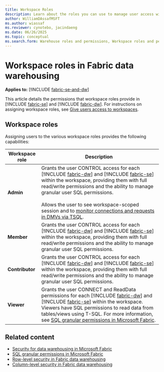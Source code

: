 ```yaml
---
title: Workspace Roles
description: Learn about the roles you can use to manage user access within a workspace.
author: WilliamDAssafMSFT
ms.author: wiassaf
ms.reviewer: cynotebo, jacindaeng
ms.date: 06/26/2025
ms.topic: conceptual
ms.search.form: Warehouse roles and permissions, Workspace roles and permissions # This article's title should not change. If so, contact engineering.
---
```

# Workspace roles in Fabric data warehousing

**Applies to:** [!INCLUDE [fabric-se-and-dw](includes/applies-to-version/fabric-se-and-dw.md)]

This article details the permissions that workspace roles provide in [!INCLUDE [fabric-se](includes/fabric-se.md)] and [!INCLUDE [fabric-dw](includes/fabric-dw.md)]. For instructions on assigning workspace roles, see [Give users access to workspaces](../fundamentals/give-access-workspaces.md).

## Workspace roles

Assigning users to the various workspace roles provides the following capabilities:

| Workspace role   |  Description |
|---|---|
|**Admin**|Grants the user CONTROL access for each [!INCLUDE [fabric-dw](includes/fabric-dw.md)] and [!INCLUDE [fabric-se](includes/fabric-se.md)] within the workspace, providing them with full read/write permissions and the ability to manage granular user SQL permissions.<br/><br/>Allows the user to see workspace-scoped session and to [monitor connections and requests in DMVs via TSQL](monitor-using-dmv.md).|
|**Member**|Grants the user CONTROL access for each [!INCLUDE [fabric-dw](includes/fabric-dw.md)] and [!INCLUDE [fabric-se](includes/fabric-se.md)] within the workspace, providing them with full read/write permissions and the ability to manage granular user SQL permissions.|
|**Contributor**|Grants the user CONTROL access for each [!INCLUDE [fabric-dw](includes/fabric-dw.md)] and [!INCLUDE [fabric-se](includes/fabric-se.md)] within the workspace, providing them with full read/write permissions and the ability to manage granular user SQL permissions.|
|**Viewer**|Grants the user CONNECT and ReadData permissions for each [!INCLUDE [fabric-dw](includes/fabric-dw.md)] and [!INCLUDE [fabric-se](includes/fabric-se.md)] within the workspace. Viewers have SQL permissions to read data from tables/views using T-SQL. For more information, see [SQL granular permissions in Microsoft Fabric](sql-granular-permissions.md).|

## Related content

- [Security for data warehousing in Microsoft Fabric](security.md)
- [SQL granular permissions in Microsoft Fabric](sql-granular-permissions.md)
- [Row-level security in Fabric data warehousing](row-level-security.md)
- [Column-level security in Fabric data warehousing](column-level-security.md)
